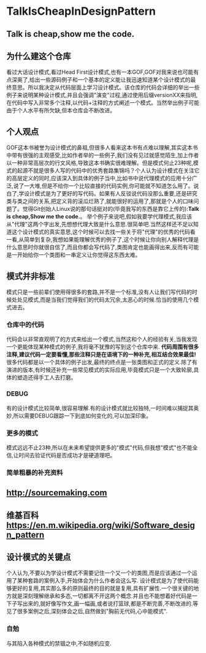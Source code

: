 # TalkIsCheapInDesignPattern
## Talk is cheap,show me the code.

## 为什么建这个仓库
 看过大话设计模式,看过Head First设计模式,也有一本GOF,GOF对我来说也可能有点深奥了,给出一些源码例子和一个基本的定义能让我迅速知道某个设计模式的最终意思。所以我决定从代码层面上学习设计模式。该仓库的代码会详细的举出一些例子来说明某种设计模式,并且会强调"演变"过程,通过使用后缀versionXX来指明,在代码中写入非常多个注释,以代码+注释的方式阐述一个模式。当然举出例子可能由于个人水平有所欠缺,但本仓库会不断改进。

## 个人观点
GOF这本书被誉为设计模式的鼻祖,但很多人看来这本书有点难以理解,其实这本书中带有很强的主观感受,比如作者举的一些例子,我们没有见过就感觉陌生,加上作者以一种非常高层次的行文风格,导致这本书确实很难理解。但是模式何止23种呢,模式的起源不就是很多人写的代码中的优秀套路集锦吗？个人认为设计模式在关注它的高层定义的同时,应该深入到具体的例子当中,比如书中说代理模式的应用十分广泛,说了一大堆,但是不给你一个比较直接的代码实例,你可能就不知道怎么用了。说白了,学设计模式是为了更好的写代码。如果有人反驳说代码没那么重要,还是研究类与类之间的关系,把定义背的滚瓜烂熟了,就能很好的运用了,那就是个人的口味问题了。觉得Git创始人Linux说的那句话挺对的(毕竟我写的东西是靠它上传的):**Talk is cheap,Show me the code.**。 举个例子来说吧,假如我要学代理模式,我应该从"代理"这两个字出发,先想想代理大致是什么意思.很简单吧.当然这样还不足以知道这个设计模式的真实意思,这个时候可以去找一些关于将"代理"的优秀的代码看一看,从简单到复杂,我想如果能理解优秀的例子了,这个时候让你向别人解释代理是什么意思时你就很自信了,而且你都会写代码了,类图肯定也能画得出来,反而有可能是一开始给你一个类图和一串定义让你觉得这东西太难。


## 模式并非标准
模式只是一些前辈们使用得很多的套路,并不是一个标准,没有人让我们写代码的时候处处见模式,而是当我们觉得我们的代码太冗余,太恶心的时候.恰当的使用几个模式进去。 
 
### 仓库中的代码
代码会以非常直观明了的方式来给出一个模式,当然这和个人的经验有关,当我发现一个更能体现某种模式的例子,我将毫不犹豫的写到这个仓库中来.
 **代码周围有很多注释,建议代码一定要看懂,那些注释只是在语境下的一种补充,相互结合效果最佳!** 很多代码都是以一个具体的例子出发,最终的终点是一张类图和正式的定义.除了有演进的版本,有时候还补充一些常见模式的实际应用,毕竟模式只是一个大致轮廓,具体的塑造还得手工人去打磨。

### DEBUG
有的设计模式比较简单,很容易理解.有的设计模式就比较独特,一时间难以捕捉其奥妙,所以需要DEBUG跟踪一下到底如何变化的,可以加深印象。

### 更多的模式
模式远远不止23种,所以在未来希望提供更多的"模式"代码,但我想"模式"也不能全信,让时间去验证代码是否成功才是硬道理吧。

### 简单粗暴的补充资料

## http://sourcemaking.com 
## 维基百科  https://en.m.wikipedia.org/wiki/Software_design_pattern

## 设计模式的关键点

个人认为,不要以为学设计模式不需要记住一个又一个的类图,而是应该通过一个运用了某种套路的案例入手,开始体会为什么作者会这么写.
设计模式是为了使代码能够更好的复用,其实那么多的原则最终的目的就是复用,具有扩展性.一个很关键的地方就是深刻理解继承和多态,一切都离不开这两个概念.并且也不能想着好代码是一下子写出来的,就好像写作文,画一幅画,或者说打篮球,都是不断完善,不断改进的.等见了很多案例之后,深刻体会之后,自然做到"胸前无代码,心中能模式".

### 自勉
与其陷入各种模式的禁锢之中,不如随机应变.
